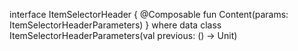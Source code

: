 interface ItemSelectorHeader {
    @Composable
    fun Content(params: ItemSelectorHeaderParameters)
}
where
data class ItemSelectorHeaderParameters(val previous: () -> Unit)